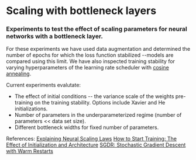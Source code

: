 # Scaling with bottleneck layers

### Experiments to test the effect of scaling parameters for neural networks with a bottleneck layer.


For these experiments we have used data augmentation and determined the number of epochs for which the loss function stabilized --models are compared using this limit. We have also inspected training stability for varying hyperparameters of the learning rate scheduler with [cosine annealing](https://pytorch.org/docs/stable/generated/torch.optim.lr_scheduler.CosineAnnealingLR.html).
 
 Current experiments evalutate:
 - The effect of initial conditions -- the variance scale of the weights pre-training on the training stability. Options include Xavier and He initializations. 
 - Number of parameters in the underparameterized regime (number of parameters << data set size).
 - Different bottleneck widths for fixed number of parameters.

References:
[Explaining Neural Scaling Laws](https://arxiv.org/abs/2102.06701)
[How to Start Training: The Effect of Initialization and Architecture](https://arxiv.org/abs/1803.01719)
[SGDR: Stochastic Gradient Descent with Warm Restarts](https://arxiv.org/abs/1608.03983)
